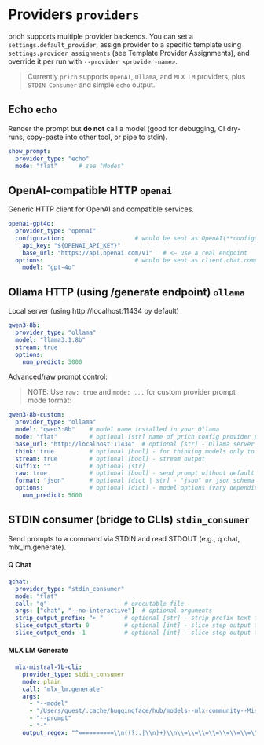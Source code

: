 # Providers `providers`

prich supports multiple provider backends. You can set a `settings.default_provider`, assign provider to a specific template using `settings.provider_assignments` (see Template Provider Assignments), and override it per run with `--provider <provider-name>`.

> Currently `prich` supports `OpenAI`, `Ollama`, and `MLX LM` providers, plus `STDIN Consumer` and simple `echo` output.

## Echo `echo`

Render the prompt but **do not** call a model (good for debugging, CI dry-runs, copy-paste into other tool, or pipe to stdin).

```yaml
show_prompt:
  provider_type: "echo"
  mode: "flat"      # see "Modes"
```

## OpenAI-compatible HTTP `openai`

Generic HTTP client for OpenAI and compatible services.

```yaml
openai-gpt4o:
  provider_type: "openai"
  configuration:                    # would be sent as OpenAI(**configuration)
    api_key: "${OPENAI_API_KEY}"
    base_url: "https://api.openai.com/v1"   # <— use a real endpoint
  options:                          # would be sent as client.chat.completions.create(**options)
    model: "gpt-4o"
```

## Ollama HTTP (using /generate endpoint) `ollama`

Local server (using http://localhost:11434 by default)

```yaml
qwen3-8b:
  provider_type: "ollama"
  model: "llama3.1:8b"
  stream: true
  options:
    num_predict: 3000
```

Advanced/raw prompt control:  
> NOTE: Use `raw: true` and `mode: ...` for custom provider prompt mode format:  
```yaml
qwen3-8b-custom:
  provider_type: "ollama"
  model: "qwen3:8b"    # model name installed in your Ollama
  mode: "flat"         # optional [str] name of prich config provider prompt template mode (see config.yaml `provider_modes`)
  base_url: "http://localhost:11434"  # optional [str] - Ollama server URL 
  think: true          # optional [bool] - for thinking models only to enable/disable
  stream: true         # optional [bool] - stream output
  suffix: ""           # optional [str]
  raw: true            # optional [bool] - send prompt without default model prompt template, use with `mode: "..."`
  format: "json"       # optional [dict | str] - "json" or json schema for specific output format
  options:             # optional [dict] - model options (vary depending on used model)
    num_predict: 5000
```

## STDIN consumer (bridge to CLIs) `stdin_consumer`

Send prompts to a command via STDIN and read STDOUT (e.g., q chat, mlx_lm.generate).

#### Q Chat  
```yaml
qchat:
  provider_type: "stdin_consumer"
  mode: "flat"
  call: "q"                      # executable file
  args: ["chat", "--no-interactive"]  # optional arguments
  strip_output_prefix: "> "      # optional [str] - strip prefix text from step output
  slice_output_start: 0          # optional [int] - slice step output text starting from N
  slice_output_end: -1           # optional [int] - slice step output text ending at N (negative counts from the back)
```

#### MLX LM Generate  
```yaml
  mlx-mistral-7b-cli:
    provider_type: stdin_consumer
    mode: plain
    call: "mlx_lm.generate"
    args:
      - "--model"
      - "/Users/guest/.cache/huggingface/hub/models--mlx-community--Mistral-7B-Instruct-v0.3-4bit/snapshots/a4b8f870474b0eb527f466a03fbc187830d271f5"
      - "--prompt"
      - "-"
    output_regex: "^==========\\n((?:.|\\n)+)\\n\\=\\=\\=\\=\\=\\=\\=\\=\\=\\=(?:.|\\n)+$"
```
